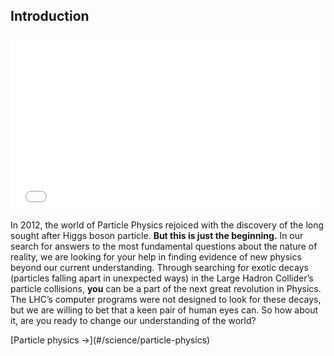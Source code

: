 ## Introduction

<iframe src="//player.vimeo.com/video/102828578" width="500" height="281" frameborder="0" class="video-embed" webkitallowfullscreen mozallowfullscreen allowfullscreen></iframe>

In 2012, the world of Particle Physics rejoiced with the discovery of the long sought after Higgs boson particle. **But this is just the beginning.** In our search for answers to the most fundamental questions about the nature of reality, we are looking for your help in finding evidence of new physics beyond our current understanding. Through searching for exotic decays (particles falling apart in unexpected ways) in the Large Hadron Collider’s particle collisions, **you** can be a part of the next great revolution in Physics.
The LHC’s computer programs were not designed to look for these decays, but we are willing to bet that a keen pair of human eyes can. So how about it, are you ready to change our understanding of the world?

<nav class="sub-pages">
  [Particle physics →](#/science/particle-physics)
</nav>
